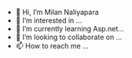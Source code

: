 - 👋 Hi, I’m Milan Naliyapara
- 👀 I’m interested in ...
- 🌱 I’m currently learning Asp.net...
- 💞️ I’m looking to collaborate on ...
- 📫 How to reach me ...

<!---
Milantipl/Milantipl is a ✨ special ✨ repository because its `README.md` (this file) appears on your GitHub profile.
You can click the Preview link to take a look at your changes.
--->
